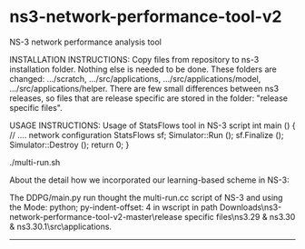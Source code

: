 # ns3-network-performance-tool-v2
NS-3 network performance analysis tool 

INSTALLATION INSTRUCTIONS:
Copy files from repository to ns-3 installation folder. Nothing else is needed to be done.
These folders are changed:
.../scratch,
.../src/applications,
.../src/applications/model,
.../src/applications/helper.
There are few small differences between ns3 releases, so files that are release specific are stored in  the folder: "release specific files". 

USAGE INSTRUCTIONS:
Usage of StatsFlows tool in NS-3 script 
int main () {
  // .... network configuration
  StatsFlows sf;
  Simulator::Run (); 
  sf.Finalize ();
  Simulator::Destroy ();
  return 0;
}

./multi-run.sh

About the detail how we incorporated our learning-based scheme in NS-3: 

The DDPG/main.py run thought the multi-run.cc script of NS-3 and using the Mode: python; py-indent-offset: 4 in wscript in path Downloads\ns3-network-performance-tool-v2-master\release specific files\ns3.29 & ns3.30 & ns3.30.1\src\applications.

----------------------------------------------------------------------------

